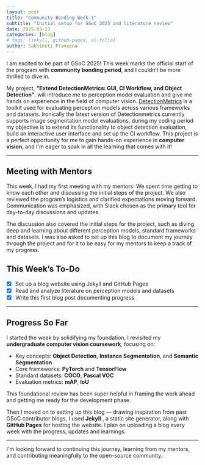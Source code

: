 ```yaml
---
layout: post
title: "Community Bonding Week-1"
subtitle: "Initial setup for GSoC 2025 and literature review"
date: 2025-05-23
categories: [blog]
# tags: [jekyll, github-pages, al-folio]
author: Sakhineti Praveena
---
```


I am excited to be part of GSoC 2025! This week marks the official start of the program with **community bonding period**, and I couldn’t be more thrilled to dive in.  

My project, **“Extend DetectionMetrics: GUI, CI Workflow, and Object Detection”**,  will introduce me to perception model evaluation and give me hands on experience in the field of computer vision. [DetectionMetrics](https://github.com/JdeRobot/DetectionMetrics) is a toolkit used for evaluating perception models across various frameworks and datasets. Ironically the latest version of Detectionmetrics currently supports image segmentation model evaluations, during my coding period my objective is to extend its functionality to object detection evaluation, build an interactive user interface and set up the CI workflow. This project is a perfect opportunity for me to gain hands-on experience in **computer vision**, and I'm eager to soak in all the learning that comes with it!

---

## Meeting with Mentors

This week, I had my first meeting with my mentors. We spent time getting to know each other and discussing the initial steps of the project. We also reviewed the program’s logistics and clarified expectations moving forward. Communication was emphasized, with Slack chosen as the primary tool for day-to-day discussions and updates.  

The discussion also covered the initial steps for the project, such as diving deep and learning about different perception models, standard frameworks and datasets. I was also asked to set up this blog to document my journey through the project and for it to be easy for my mentors to keep a track of my progress. 

## This Week’s To-Do

- [x] Set up a blog website using Jekyll and GitHub Pages
- [x] Read and analyze literature on perception models and datasets
- [x] Write this first blog post documenting progress

---

## Progress So Far

I started the week by solidifying my foundation, I revisited my **undergraduate computer vision coursework**, focusing on:  

- Key concepts: **Object Detection**, **Instance Segmentation**, and **Semantic Segmentation**
- Core frameworks: **PyTorch** and **TensorFlow**
- Standard datasets: **COCO**, **Pascal VOC**
- Evaluation metrics: **mAP**, **IoU**  

This foundational review has been super helpful in framing the work ahead and getting me ready for the development phase.  

Then I moved on to setting up this blog — drawing inspiration from past GSoC contributor blogs, I used **Jekyll** , a static site generator, along with **GitHub Pages** for hosting the website. I plan on uploading a blog every week with the progress, updates and learnings.


---

I'm looking forward to continuing this journey, learning from my mentors, and contributing meaningfully to the open-source community.

